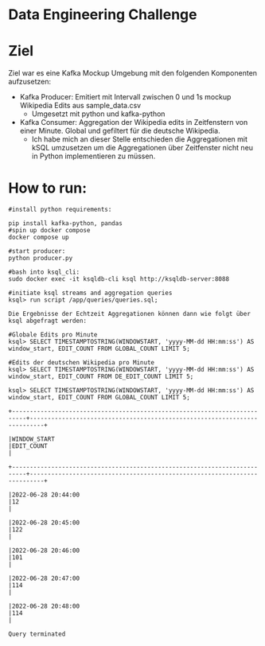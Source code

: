 # Data Engineering Challenge

# Ziel
Ziel war es eine Kafka Mockup Umgebung mit den folgenden Komponenten aufzusetzen:

- Kafka Producer: Emitiert mit Intervall zwischen 0 und 1s mockup Wikipedia Edits aus sample_data.csv
	- Umgesetzt mit python und kafka-python
- Kafka Consumer: Aggregation der Wikipedia edits in Zeitfenstern von einer Minute. Global und gefiltert für die deutsche Wikipedia.
	- Ich habe mich an dieser Stelle entschieden die Aggregationen mit kSQL umzusetzen um die Aggregationen über Zeitfenster nicht neu in Python implementieren zu müssen.
	

# How to run:

```
#install python requirements:

pip install kafka-python, pandas
#spin up docker compose
docker compose up

#start producer:
python producer.py

#bash into ksql_cli:
sudo docker exec -it ksqldb-cli ksql http://ksqldb-server:8088
```
```
#initiate ksql streams and aggregation queries
ksql> run script /app/queries/queries.sql;

Die Ergebnisse der Echtzeit Aggregationen können dann wie folgt über ksql abgefragt werden:

#Globale Edits pro Minute
ksql> SELECT TIMESTAMPTOSTRING(WINDOWSTART, 'yyyy-MM-dd HH:mm:ss') AS window_start, EDIT_COUNT FROM GLOBAL_COUNT LIMIT 5;

#Edits der deutschen Wikipedia pro Minute
ksql> SELECT TIMESTAMPTOSTRING(WINDOWSTART, 'yyyy-MM-dd HH:mm:ss') AS window_start, EDIT_COUNT FROM DE_EDIT_COUNT LIMIT 5;

ksql> SELECT TIMESTAMPTOSTRING(WINDOWSTART, 'yyyy-MM-dd HH:mm:ss') AS window_start, EDIT_COUNT FROM GLOBAL_COUNT LIMIT 5;
```
```
+--------------------------------------------------------------------------+--------------------------------------------------------------------------+

|WINDOW_START                                                              |EDIT_COUNT                                                                |

+--------------------------------------------------------------------------+--------------------------------------------------------------------------+

|2022-06-28 20:44:00                                                       |12                                                                        |

|2022-06-28 20:45:00                                                       |122                                                                       |

|2022-06-28 20:46:00                                                       |101                                                                       |

|2022-06-28 20:47:00                                                       |114                                                                       |

|2022-06-28 20:48:00                                                       |114                                                                       |

Query terminated
```









